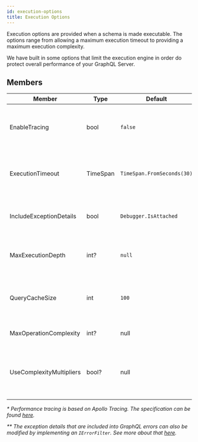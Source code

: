 ```yaml
---
id: execution-options
title: Execution Options
---
```


Execution options are provided when a schema is made executable. The options range from allowing a maximum execution timeout to providing a maximum execution complexity.

We have built in some options that limit the execution engine in order do protect overall performance of your GraphQL Server.

## Members

| Member                   | Type     | Default                    | Description                                                                   |
| ------------------------ | -------- | -------------------------- | ----------------------------------------------------------------------------- |
| EnableTracing            | bool     | `false`                    | Enables tracing for performance measurement of query requests. _\*_           |
| ExecutionTimeout         | TimeSpan | `TimeSpan.FromSeconds(30)` | The maximum allowed execution time of a query.                                |
| IncludeExceptionDetails  | bool     | `Debugger.IsAttached`      | Includes exception details into the GraphQL errors. _\*\*_                    |
| MaxExecutionDepth        | int?     | `null`                     | The maximum allowed query depth of a query.                                   |
| QueryCacheSize           | int      | `100`                      | The amount of queries that can be cached for faster execution.                |
| MaxOperationComplexity   | int?     | null                       | The allowed complexity of queries.                                            |
| UseComplexityMultipliers | bool?    | null                       | Specifies if multiplier arguments are used to calculate the query complexity. |

_\* Performance tracing is based on Apollo Tracing. The specification can be found [here](https://github.com/apollographql/apollo-tracing)._

_\*\* The exception details that are included into GraphQL errors can also be modified by implementing an `IErrorFilter`. See more about that [here](error-filter.md)._

